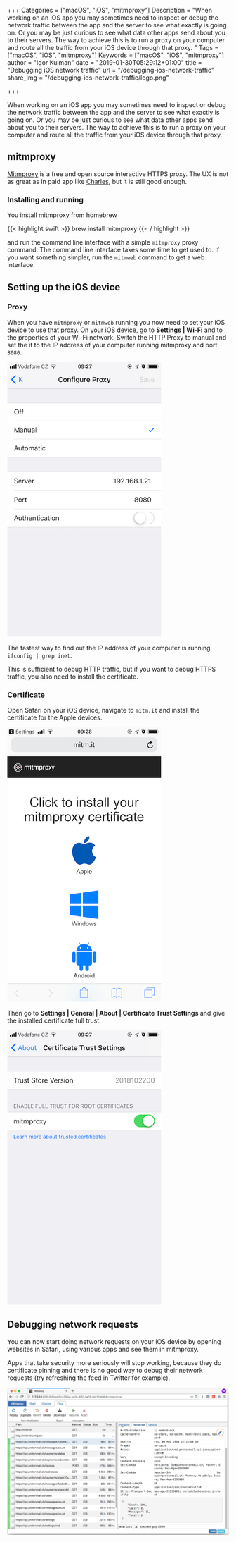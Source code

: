 +++
Categories = ["macOS", "iOS", "mitmproxy"]
Description = "When working on an iOS app you may sometimes need to inspect or debug the network traffic between the app and the server to see what exactly is going on. Or you may be just curious to see what data other apps send about you to their servers. The way to achieve this is to run a proxy on your computer and route all the traffic from your iOS device through that proxy. "
Tags = ["macOS", "iOS", "mitmproxy"]
Keywords = ["macOS", "iOS", "mitmproxy"]
author = "Igor Kulman"
date = "2019-01-30T05:29:12+01:00"
title = "Debugging iOS network traffic"
url = "/debugging-ios-network-traffic"
share_img = "/debugging-ios-network-traffic/logo.png"

+++

When working on an iOS app you may sometimes need to inspect or debug the network traffic between the app and the server to see what exactly is going on. Or you may be just curious to see what data other apps send about you to their servers. The way to achieve this is to run a proxy on your computer and route all the traffic from your iOS device through that proxy. 

## mitmproxy

[Mitmproxy](https://mitmproxy.org/) is a free and open source interactive HTTPS proxy. The UX is not as great as in paid app like [Charles](https://www.charlesproxy.com/), but it is still good enough.

### Installing and running

You install mitmproxy from homebrew

{{< highlight swift >}}
brew install mitmproxy
{{< / highlight >}}

and run the command line interface with a simple `mitmproxy` proxy command. The command line interface takes some time to get used to. If you want something simpler, run the `mitmweb` command to get a web interface.

## Setting up the iOS device

### Proxy

When you have `mitmproxy` or `mitmweb` running you now need to set your iOS device to use that proxy. On your iOS device, go to **Settings | Wi-Fi** and to the properties of your Wi-Fi network. Switch the HTTP Proxy to manual and set the it to the IP address of your computer running mitmproxy and port `8080`.

<!--more-->

![Proxy setting on iOS](proxy.png)

The fastest way to find out the IP address  of your computer is running `ifconfig | grep inet`.

This is sufficient to debug HTTP traffic, but if you want to debug HTTPS traffic, you also need to install the certificate.

### Certificate

Open Safari on your iOS device, navigate to `mitm.it` and install the certificate for the Apple devices. 

![Installing certificate on iOS](cert.png)

Then go to **Settings | General | About | Certificate Trust Settings** and give the installed certificate full trust.

![Trusting certificate on iOS](trust.png)

## Debugging network requests

You can now start doing network requests on your iOS device by opening websites in Safari, using various apps and see them in mitmproxy. 

Apps that take security more seriously will stop working, because they do certificate pinning and there is no good way to debug their network requests (try refreshing the feed in Twitter for example).

![mitmproxy web UI](mitmweb.png)